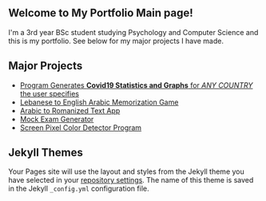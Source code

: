## Welcome to My Portfolio Main page!
I'm a 3rd year BSc student studying Psychology and Computer Science and this is my portfolio. See below for my major projects I have made.

## Major Projects

- [Program Generates **Covid19 Statistics and Graphs** for *ANY COUNTRY* the user specifies ](https://github.com/nathanbowley98/NESC3505_Portfolio1)
- [Lebanese to English Arabic Memorization Game](https://github.com/nathanbowley98/lebaneseEnglishGame)
- [Arabic to Romanized Text App](https://github.com/nathanbowley98/lebanese_app)
- [Mock Exam Generator](https://github.com/nathanbowley98/MockExamGenerator)
- [Screen Pixel Color Detector Program](https://github.com/nathanbowley98/ScreenPixel)

## Jekyll Themes

Your Pages site will use the layout and styles from the Jekyll theme you have selected in your [repository settings](https://github.com/nathanbowley98/Site/settings). The name of this theme is saved in the Jekyll `_config.yml` configuration file.
